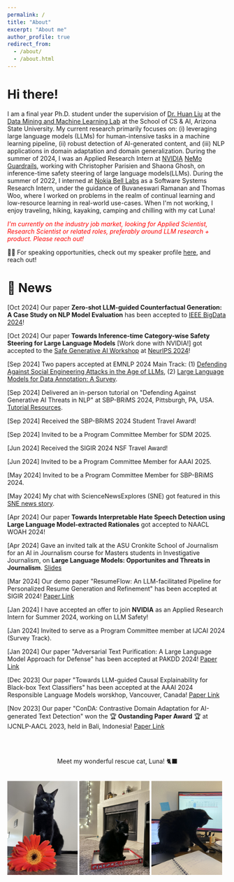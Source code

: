 ```yaml
---
permalink: /
title: "About"
excerpt: "About me"
author_profile: true
redirect_from: 
  - /about/
  - /about.html
---
```


# Hi there!

I am a final year Ph.D. student under the supervision of [Dr. Huan Liu](https://www.public.asu.edu/~huanliu/) at the [Data Mining and Machine Learning Lab](https://dmml.asu.edu/home) at the School of CS & AI, Arizona State University. My current research primarily focuses on: (i) leveraging large language models (LLMs) for human-intensive tasks in a machine learning pipeline, (ii) robust detection of AI-generated content, and (iii) NLP applications in domain adaptation and domain generalization. During the summer of 2024, I was an Applied Research Intern at [NVIDIA](https://www.nvidia.com/en-us/) [NeMo Guardrails](https://blogs.nvidia.com/blog/ai-chatbot-guardrails-nemo/), working with Christopher Parisien and Shaona Ghosh, on inference-time safety steering of large language models(LLMs). During the summer of 2022, I interned at [Nokia Bell Labs](https://www.bell-labs.com/#gref) as a Software Systems Research Intern, under the guidance of Buvaneswari Ramanan and Thomas Woo, where I worked on problems in the realm of continual learning and low-resource learning in real-world use-cases. 
When I'm not working, I enjoy traveling, hiking, kayaking, camping and chilling with my cat Luna!

_<span style="color:red">I'm currently on the industry job market, looking for Applied Scientist, Research Scientist or related roles, preferably around LLM research + product. Please reach out!</span>_

📢📢 For speaking opportunities, check out my speaker profile [here](https://sessionize.com/amrita-bhattacharjee/), and reach out!


# 📢 News

\[Oct 2024\] Our paper **Zero-shot LLM-guided Counterfactual Generation: A Case Study on NLP Model Evaluation** has been accepted to [IEEE BigData 2024](https://www3.cs.stonybrook.edu/~ieeebigdata2024/)!

\[Oct 2024\] Our paper **Towards Inference-time Category-wise Safety Steering for Large Language Models** [Work done with NVIDIA!] got accepted to the [Safe Generative AI Workshop](https://safegenaiworkshop.github.io/) at [NeurIPS 2024](https://neurips.cc/)!

\[Sep 2024\] Two papers accepted at EMNLP 2024 Main Track: (1) [Defending Against Social Engineering Attacks in the Age of LLMs](https://arxiv.org/abs/2406.12263), (2) [Large Language Models for Data Annotation: A Survey](https://arxiv.org/abs/2402.13446).

\[Sep 2024\] Delivered an in-person tutorial on "Defending Against Generative AI Threats in NLP" at SBP-BRiMS 2024, Pittsburgh, PA, USA. [Tutorial Resources](https://github.com/AmritaBh/sbp24-llm-attack-defense-tutorial).

\[Sep 2024\] Received the SBP-BRiMS 2024 Student Travel Award!

\[Sep 2024\] Invited to be a Program Committee Member for SDM 2025.

\[Jun 2024\] Received the SIGIR 2024 NSF Travel Award!

\[Jun 2024\] Invited to be a Program Committee Member for AAAI 2025.

\[May 2024\] Invited to be a Program Committee Member for SBP-BRiMS 2024.

\[May 2024\] My chat with ScienceNewsExplores (SNE) got featured in this [SNE news story](https://www.snexplores.org/article/a-new-test-could-help-weed-out-ai-generated-text).

\[Apr 2024\] Our paper **Towards Interpretable Hate Speech Detection using Large Language Model-extracted Rationales** got accepted to NAACL WOAH 2024!

\[Apr 2024\] Gave an invited talk at the ASU Cronkite School of Journalism for an AI in Journalism course for Masters students in Investigative Journalism, on **Large Language Models: Opportunites and Threats in Journalism**. [Slides](https://drive.google.com/file/d/1qmG6btQ0CSf03iGNOzaX7LMmh5yyDb8N/view?usp=sharing)

\[Mar 2024\] Our demo paper "ResumeFlow: An LLM-facilitated Pipeline for Personalized Resume Generation and Refinement" has been accepted at SIGIR 2024! [Paper Link](https://arxiv.org/abs/2402.06221)

\[Jan 2024\] I have accepted an offer to join **NVIDIA** as an Applied Research Intern for Summer 2024, working on LLM Safety!

\[Jan 2024\] Invited to serve as a Program Committee member at IJCAI 2024 (Survey Track).

\[Jan 2024\] Our paper "Adversarial Text Purification: A Large Language Model Approach for Defense" has been accepted at PAKDD 2024! [Paper Link](https://arxiv.org/abs/2402.06655)

\[Dec 2023\] Our paper "Towards LLM-guided Causal Explainability for Black-box Text Classifiers" has been accepted at the AAAI 2024 Responsible Language Models worskhop, Vancouver, Canada! [Paper Link](https://arxiv.org/abs/2309.13340)

\[Nov 2023\] Our paper "ConDA: Contrastive Domain Adaptation for AI-generated Text Detection" won the 🏆 **Oustanding Paper Award** 🏆 at IJCNLP-AACL 2023, held in Bali, Indonesia! [Paper Link](https://arxiv.org/abs/2309.03992)



<br/><br/>

<div style="text-align: center"> Meet my wonderful rescue cat, Luna! 🐈‍⬛</div>
<br/>
<p float="left">
  <img src="/files/luna1.jpg" width="32%" />
  <img src="/files/luna2.jpg" width="32%" /> 
  <img src="/files/luna3.jpg" width="32%" />
</p>

<!-- <img align="center" src="/files/luna.jpg" alt="drawing" width="200"/> -->
